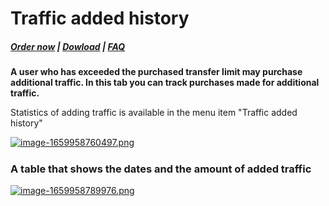 # Traffic added history

#####  [Order now](https://puqcloud.com/index.php?rp=/store/whmcs-module-mikrotik-vpn) | [Dowload](https://download.puqcloud.com/WHMCS/servers/PUQ_WHMCS-Mikrotik-VPN/) | [FAQ](https://faq.puqcloud.com/)

**A user who has exceeded the purchased transfer limit may purchase additional traffic. In this tab you can track purchases made for additional traffic.**

Statistics of adding traffic is available in the menu item "Traffic added history"

[![image-1659958760497.png](https://doc.puq.info/uploads/images/gallery/2022-08/scaled-1680-/image-1659958760497.png)](https://doc.puq.info/uploads/images/gallery/2022-08/image-1659958760497.png)

#####  

### **A table that shows the dates and the amount of added traffic**

[![image-1659958789976.png](https://doc.puq.info/uploads/images/gallery/2022-08/scaled-1680-/image-1659958789976.png)](https://doc.puq.info/uploads/images/gallery/2022-08/image-1659958789976.png)

